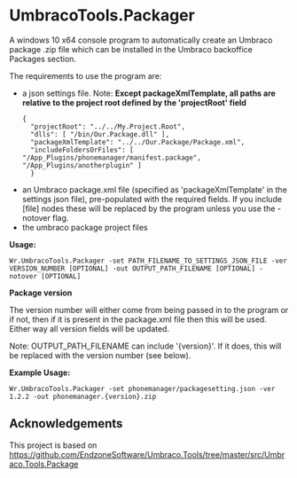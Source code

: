  UmbracoTools.Packager
=====================

A windows 10 x64 console program to automatically create an Umbraco package .zip file which can be installed in the Umbraco backoffice Packages section.

The requirements to use the program are:
- a json settings file. Note: **Except packageXmlTemplate, all paths are relative to the project root defined by  the 'projectRoot' field**
  ```
  {
    "projectRoot": "../../My.Project.Root",
    "dlls": [ "/bin/Our.Package.dll" ],
    "packageXmlTemplate": "../../Our.Package/Package.xml",
    "includeFoldersOrFiles": [ "/App_Plugins/phonemanager/manifest.package", "/App_Plugins/anotherplugin" ]
    }
    ```
- an Umbraco package.xml file (specified as 'packageXmlTemplate' in the settings json file), pre-populated with the required fields. If you include [file] nodes these will be replaced by the program unless you use the -notover flag.
- the umbraco package project files

**Usage:**

```Wr.UmbracoTools.Packager -set PATH_FILENAME_TO_SETTINGS_JSON_FILE -ver VERSION_NUMBER [OPTIONAL] -out OUTPUT_PATH_FILENAME [OPTIONAL] -notover [OPTIONAL]```

**Package version**

The version number will either come from being passed in to the program or if not, then if it is present in the package.xml file then this will be used. Either way all version fields will be updated.

Note: OUTPUT_PATH_FILENAME can include '{version}'. If it does, this will be replaced with the version number (see below). 

**Example Usage:**

```Wr.UmbracoTools.Packager -set phonemanager/packagesetting.json -ver 1.2.2 -out phonemanager.{version}.zip```

## Acknowledgements
This project is based on https://github.com/EndzoneSoftware/Umbraco.Tools/tree/master/src/Umbraco.Tools.Package

